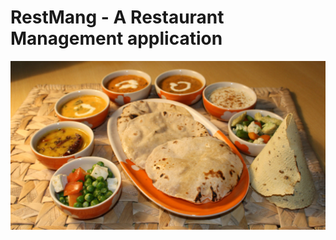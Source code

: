 # RestMang - A Restaurant Management application


![alt tag](https://raw.githubusercontent.com/Thirunavukkarasu/restmang/master/resources/restmang.jpg)



